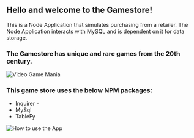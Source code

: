## Hello and welcome to the Gamestore! ##

This is a Node Application that simulates purchasing from a retailer.  The Node Application interacts with MySQL and is dependent on it for data storage.

### The Gamestore has unique and rare games from the 20th century. ###

![Video Game Mania](https://media.giphy.com/media/d2Z7NqwF3yImFNHW/giphy.gif)


### This game store uses the below NPM packages: ###
- Inquirer -
- MySql
- TableFy


![How to use the App](https://youtu.be/ZaYgF6jq_-k)

